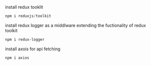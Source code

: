 install redux tooklit
```js
npm i reduxjs/toolkit
```

install redux logger as a middlware extending the fuctionality of redux toolkit
```bash
npm i redux-logger
```

install axois for api fetching
```bash
npm i axios
```
